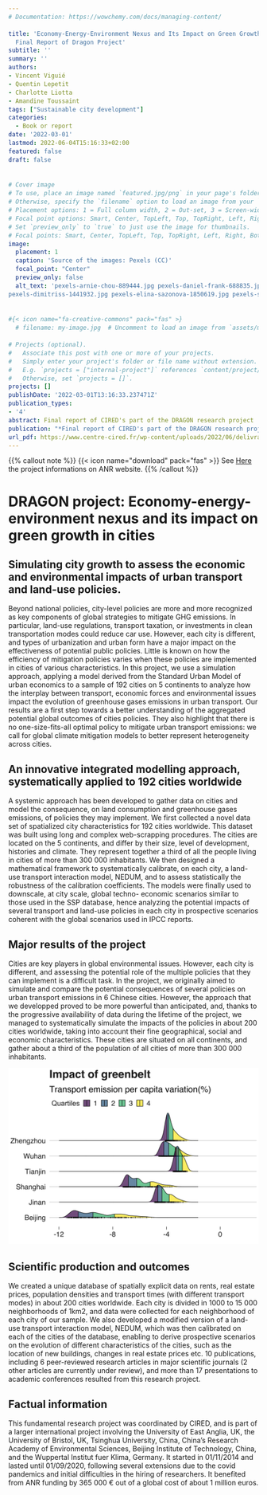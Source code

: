 ```yaml
---
# Documentation: https://wowchemy.com/docs/managing-content/

title: 'Economy-Energy-Environment Nexus and Its Impact on Green Growth in Cities:
  Final Report of Dragon Project'
subtitle: ''
summary: ''
authors:
- Vincent Viguié
- Quentin Lepetit
- Charlotte Liotta
- Amandine Toussaint
tags: ["Sustainable city development"]
categories: 
  - Book or report
date: '2022-03-01'
lastmod: 2022-06-04T15:16:33+02:00
featured: false
draft: false


# Cover image
# To use, place an image named `featured.jpg/png` in your page's folder.
# Otherwise, specify the `filename` option to load an image from your `assets/media/` folder.
# Placement options: 1 = Full column width, 2 = Out-set, 3 = Screen-width
# Focal point options: Smart, Center, TopLeft, Top, TopRight, Left, Right, BottomLeft, Bottom, BottomRight
# Set `preview_only` to `true` to just use the image for thumbnails.
# Focal points: Smart, Center, TopLeft, Top, TopRight, Left, Right, BottomLeft, Bottom, BottomRight.
image:
  placement: 1
  caption: 'Source of the images: Pexels (CC)'
  focal_point: "Center"
  preview_only: false
  alt_text: 'pexels-arnie-chou-889444.jpg pexels-daniel-frank-688835.jpg
pexels-dimitriss-1441932.jpg pexels-elina-sazonova-1850619.jpg pexels-suliman-sallehi-3883320.jpg pexels-zhang-kaiyv-1434580.jpg'


#{< icon name="fa-creative-commons" pack="fas" >}
  # filename: my-image.jpg  # Uncomment to load an image from `assets/media/` instead.

# Projects (optional).
#   Associate this post with one or more of your projects.
#   Simply enter your project's folder or file name without extension.
#   E.g. `projects = ["internal-project"]` references `content/project/deep-learning/index.md`.
#   Otherwise, set `projects = []`.
projects: []
publishDate: '2022-03-01T13:16:33.237471Z'
publication_types:
- '4'
abstract: Final report of CIRED's part of the DRAGON research project
publication: "*Final report of CIRED's part of the DRAGON research project*"
url_pdf: https://www.centre-cired.fr/wp-content/uploads/2022/06/delivrable_final.pdf
---
```


{{% callout note %}}
{{< icon name="download" pack="fas" >}} See [Here](https://anr.fr/Projet-ANR-14-ORAR-0005) the project informations on ANR website.
{{% /callout %}}

# DRAGON project: Economy-energy-environment nexus and its impact on green growth in cities

## Simulating city growth to assess the economic and environmental impacts of urban transport and land-use policies.
Beyond national policies, city-level policies are more and more recognized as key components of global strategies to mitigate GHG emissions. In particular, land-use regulations, transport taxation, or investments in clean transportation modes could reduce car use. However, each city is different, and types of urbanization and urban form have a major impact on the effectiveness of potential public policies. Little is known on how the efficiency of mitigation policies varies when these policies are implemented in cities of various characteristics. In this project, we use a simulation approach, applying a model derived from the Standard Urban Model of urban economics to a sample of 192 cities on 5 continents to analyze how the interplay between transport, economic forces and environmental issues impact the evolution of greenhouse gases emissions in urban transport. 
Our results are a first step towards a better understanding of the aggregated potential global outcomes of cities policies. They also highlight that there is no one-size-fits-all optimal policy to mitigate urban transport emissions: we call for global climate mitigation models to better represent heterogeneity across cities.

## An innovative integrated modelling approach, systematically applied to 192 cities worldwide

A systemic approach has been developed to gather data on cities and model the consequence, on land consumption and greenhouse gases emissions, of policies they may implement. We first collected a novel data set of spatialized city characteristics for 192 cities worldwide. This dataset was built using long and complex web-scrapping procedures. The cities are located on the 5 continents, and differ by their size, level of development, histories and climate. They represent together a third of all the people living in cities of more than 300 000 inhabitants.  We then designed a mathematical framework to systematically calibrate, on each city, a land-use transport interaction model, NEDUM, and to assess statistically the robustness of the calibration coefficients. The models were finally used to downscale, at city scale, global techno- economic scenarios similar to those used in the SSP database, hence  analyzing the potential impacts of several transport and land-use policies in each city in prospective scenarios coherent with the global scenarios used in IPCC reports. 


## Major results of the project 

Cities are key players in global environmental issues. However, each city is different, and assessing the potential role of the multiple policies that they can implement is a difficult task. In the project, we originally aimed to simulate and compare the potential consequences of several policies on urban transport emissions in 6 Chinese cities. However, the approach that we developped proved to be more powerful than anticipated, and, thanks to the progressive availability of data during the lifetime of the project, we managed to systematically simulate the impacts of the policies in about 200 cities worldwide, taking into account their fine geographical, social and economic characteristics. These cities are situated on all continents, and gather about a third of the population of all cities of more than 300 000 inhabitants.

![Figure](dragon_curve.png "Simulated impact, on urban transport greenhouse gases emissions, of restrictive land-use policies leading to higer densities in a few Chinese cities in 2050. The impacts are simulated for more than  5000 prospective scenarios of China’s economy, population and policies evolutions. ")


## Scientific production and outcomes 
We created a unique database of spatially explicit data on rents, real estate prices, population densities and transport times (with different transport modes) in about 200 cities worldwide. Each city is divided in 1000 to 15 000 neighborhoods of 1km2, and data were collected for each neighborhood of each city of our sample. 
We also developed a modified version of a land-use transport interaction model, NEDUM, which was then calibrated on each of the cities of the database, enabling to derive prospective scenarios on the evolution of different characteristics of the cities, such as the location of new buildings, changes in real estate prices etc. 
10 publications, including 6 peer-reviewed research articles in major scientific journals  (2 other articles are currently under review), and more than 17 presentations to academic conferences resulted from this research project. 

## Factual information
This fundamental research project was coordinated by CIRED, and is part of a larger international project involving the University of East Anglia, UK, the University of Bristol, UK, Tsinghua University, China, China’s Research Academy of Environmental Sciences, Beijing Institute of Technology, China, and the Wuppertal Institut fuer Klima, Germany. It started in 01/11/2014 and lasted until 01/09/2020, following several extensions due to the covid pandemics and initial difficulties in the hiring of researchers. It benefited from ANR funding by 365 000 € out of a global cost of about 1 million euros.

